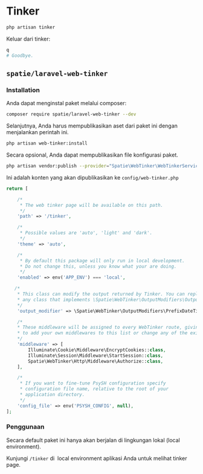 # Tinker

```bash
php artisan tinker
```

Keluar dari tinker:
```bash
q 
# Goodbye.
```


## `spatie/laravel-web-tinker`

### Installation

Anda dapat menginstal paket melalui composer:
```bash
composer require spatie/laravel-web-tinker --dev
```

Selanjutnya, Anda harus mempublikasikan aset dari paket ini dengan menjalankan perintah ini.
```bash
php artisan web-tinker:install
```

Secara opsional, Anda dapat mempublikasikan file konfigurasi paket.
```bash
php artisan vendor:publish --provider="Spatie\WebTinker\WebTinkerServiceProvider" --tag="config"
```

Ini adalah konten yang akan dipublikasikan ke `config/web-tinker.php`

```php
return [

    /*
     * The web tinker page will be available on this path.
     */
    'path' => '/tinker',

    /*
     * Possible values are 'auto', 'light' and 'dark'.
     */
    'theme' => 'auto',

    /*
     * By default this package will only run in local development.
     * Do not change this, unless you know what your are doing.
     */
    'enabled' => env('APP_ENV') === 'local',

   /*
    * This class can modify the output returned by Tinker. You can replace this with
    * any class that implements \Spatie\WebTinker\OutputModifiers\OutputModifier.
    */
    'output_modifier' => \Spatie\WebTinker\OutputModifiers\PrefixDateTime::class,

    /*
    * These middleware will be assigned to every WebTinker route, giving you the chance
    * to add your own middlewares to this list or change any of the existing middleware.
    */
    'middleware' => [
        Illuminate\Cookie\Middleware\EncryptCookies::class,
        Illuminate\Session\Middleware\StartSession::class,
        Spatie\WebTinker\Http\Middleware\Authorize::class,
    ],

    /*
     * If you want to fine-tune PsySH configuration specify
     * configuration file name, relative to the root of your
     * application directory.
     */
    'config_file' => env('PSYSH_CONFIG', null),
];
```

### Penggunaan

Secara default paket ini hanya akan berjalan di lingkungan lokal (local environment). 

Kunjungi `/tinker` di  local environment aplikasi Anda untuk melihat tinker page.